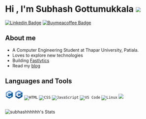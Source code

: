 
# Hi , I'm Subhash Gottumukkala <img src="https://media.giphy.com/media/hvRJCLFzcasrR4ia7z/giphy.gif" width="35">

[![Linkedin Badge](https://img.shields.io/badge/LinkedIn-0A66C2.svg?style=for-the-badge&logo=LinkedIn&logoColor=white)](https://linkedin.com/in/subhashgottumukkala)
[![Buymeacoffee Badge](https://img.shields.io/badge/Buy%20Me%20A%20Coffee-FFDD00.svg?style=for-the-badge&logo=Buy-Me-A-Coffee&logoColor=black)](https://buymeacoffee.com/subhashh)
## About me

- A Computer Engineering Student at Thapar University, Patiala.
- Loves to explore new technologies
- Building [Fastlytics](https://fastlytics.app)
- Read my [blog](https://subhashh.tech)

## Languages and Tools
<code><img height="27" src="https://raw.githubusercontent.com/devicons/devicon/master/icons/c/c-original.svg" alt="c-language"></code>
<code><img height="27" src="https://raw.githubusercontent.com/devicons/devicon/master/icons/cplusplus/cplusplus-original.svg" alt="cpp"></code>
<code><img height="27" src="https://cdn.jsdelivr.net/gh/devicons/devicon/icons/html5/html5-plain-wordmark.svg" alt="HTML"></code>
<code><img height="27" src="https://cdn.jsdelivr.net/gh/devicons/devicon/icons/css3/css3-plain-wordmark.svg" alt="CSS"></code>
<code><img height="27" src="https://cdn.jsdelivr.net/gh/devicons/devicon/icons/javascript/javascript-original.svg" alt="JavaScript"/></code>
<code><img height="27" src="https://cdn.jsdelivr.net/gh/devicons/devicon/icons/vscode/vscode-original.svg" alt="VS Code"></code>
<code><img height="27" src="https://cdn.jsdelivr.net/gh/devicons/devicon/icons/linux/linux-original.svg" alt="Linux"></code>
<code><img height="27" src="https://cdn.jsdelivr.net/gh/devicons/devicon@latest/icons/sqldeveloper/sqldeveloper-original.svg" ></code>

          

##
![subhashhhhhh's Stats](https://github-readme-stats.vercel.app/api?username=subhashhhhhh&theme=dark&show_icons=true&hide_border=true&count_private=true)
